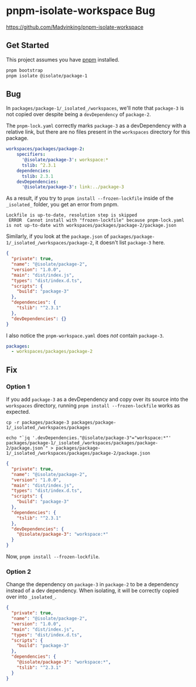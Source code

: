 # pnpm-isolate-workspace Bug

https://github.com/Madvinking/pnpm-isolate-workspace

## Get Started

This project assumes you have [pnpm](https://pnpm.io/) installed.

```sh
pnpm bootstrap
pnpm isolate @isolate/package-1
```

## Bug

In `packages/package-1/_isolated_/workspaces`, we'll note that `package-3` is not copied over despite being a `devDependency` of `package-2`.

The `pnpm-lock.yaml` correctly marks `package-3` as a devDependency with a relative link, but there are no files present in the `workspaces` directory for this package.

```yaml
workspaces/packages/package-2:
    specifiers:
      '@isolate/package-3': workspace:*
      tslib: ^2.3.1
    dependencies:
      tslib: 2.3.1
    devDependencies:
      '@isolate/package-3': link:../package-3
```

As a result, if you try to `pnpm install --frozen-lockfile` inside of the `_isolated_` folder, you get an error from pnpm.

```
Lockfile is up-to-date, resolution step is skipped
 ERROR  Cannot install with "frozen-lockfile" because pnpm-lock.yaml is not up-to-date with workspaces/packages/package-2/package.json
```

Similarly, if you look at the `package.json` of `packages/package-1/_isolated_/workspaces/package-2`, it doesn't list `package-3` here.

```json
{
  "private": true,
  "name": "@isolate/package-2",
  "version": "1.0.0",
  "main": "dist/index.js",
  "types": "dist/index.d.ts",
  "scripts": {
    "build": "package-3"
  },
  "dependencies": {
    "tslib": "^2.3.1"
  },
  "devDependencies": {}
}
```

I also notice the `pnpm-workspace.yaml` does _not_ contain `package-3`.

```yaml
packages:
  - workspaces/packages/package-2
```

## Fix

### Option 1

If you add `package-3` as a devDependency and copy over its source into the `workspaces` directory, running `pnpm install --frozen-lockfile` works as expected.

```shell
cp -r packages/package-3 packages/package-1/_isolated_/workspaces/packages
```

```shell
echo "`jq '.devDependencies."@isolate/package-3"="workspace:*"' packages/package-1/_isolated_/workspaces/packages/package-2/package.json`" > packages/package-1/_isolated_/workspaces/packages/package-2/package.json
```

```json
{
  "private": true,
  "name": "@isolate/package-2",
  "version": "1.0.0",
  "main": "dist/index.js",
  "types": "dist/index.d.ts",
  "scripts": {
    "build": "package-3"
  },
  "dependencies": {
    "tslib": "^2.3.1"
  },
  "devDependencies": {
    "@isolate/package-3": "workspace:*"
  }
}
```

Now, `pnpm install --frozen-lockfile`.

### Option 2

Change the dependency on `package-3` in `package-2` to be a dependency instead of a dev dependency. When isolating, it will be correctly copied over into `_isolated_`.

```json
{
  "private": true,
  "name": "@isolate/package-2",
  "version": "1.0.0",
  "main": "dist/index.js",
  "types": "dist/index.d.ts",
  "scripts": {
    "build": "package-3"
  },
  "dependencies": {
    "@isolate/package-3": "workspace:*",
    "tslib": "^2.3.1"
  }
}

```
